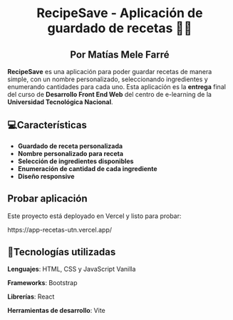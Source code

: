 <h1 align="center" id="title">RecipeSave - Aplicación de guardado de recetas 👨‍🍳</h1>
<h2 align="center">Por Matías Mele Farré</h2>

<p id="description"><b>RecipeSave</b> es una aplicación para poder guardar recetas de manera simple, con un nombre personalizado, seleccionando ingredientes y enumerando cantidades para cada uno. Esta aplicación es la <b>entrega</b> final del curso de <b>Desarrollo Front End Web</b> del centro de e-learning de la <b>Universidad Tecnológica Nacional</b>.</p>


<h2>💻Características</h2>

*   <b>Guardado de receta personalizada</b>
*   <b>Nombre personalizado para receta</b>
*   <b>Selección de ingredientes disponibles</b>
*   <b>Enumeración de cantidad de cada ingrediente</b>
*   <b>Diseño responsive</b>


<h2>Probar aplicación</h2>

<p>Este proyecto está deployado en Vercel y listo para probar:</p>
<p>https://app-recetas-utn.vercel.app/</p>



<h2>🔧Tecnologías utilizadas</h2>

<p><b>Lenguajes</b>: HTML, CSS y JavaScript Vanilla</p>
<p><b>Frameworks</b>: Bootstrap</p>
<p><b>Librerías</b>: React</p>
<p><b>Herramientas de desarrollo</b>: Vite</p>



